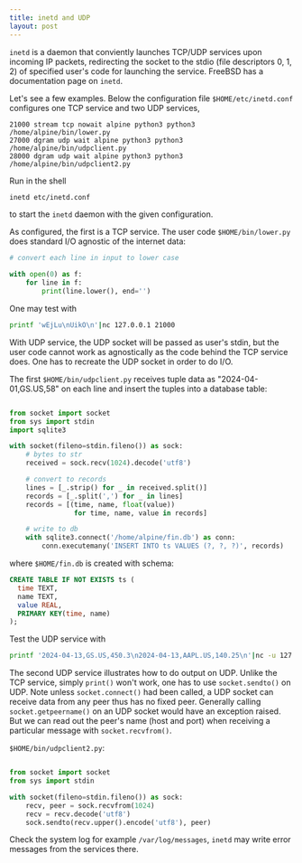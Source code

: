 ```yaml
---
title: inetd and UDP
layout: post
---
```


`inetd` is a daemon that conviently launches TCP/UDP services upon incoming IP packets, redirecting the socket to the stdio (file descriptors 0, 1, 2) of specified user's code for launching the service. FreeBSD has a documentation page on `inetd`.

Let's see a few examples. Below the configuration file `$HOME/etc/inetd.conf` configures one TCP service and two UDP services,

```
21000 stream tcp nowait alpine python3 python3 /home/alpine/bin/lower.py
27000 dgram udp wait alpine python3 python3 /home/alpine/bin/udpclient.py
28000 dgram udp wait alpine python3 python3 /home/alpine/bin/udpclient2.py
```

Run in the shell

```sh
inetd etc/inetd.conf
```

to start the `inetd` daemon with the given configuration.

As configured, the first is a TCP service. The user code `$HOME/bin/lower.py` does standard I/O agnostic of the internet data:

```python
# convert each line in input to lower case

with open(0) as f:
    for line in f:
        print(line.lower(), end='')
```

One may test with

```sh
printf 'wEjLu\nUikO\n'|nc 127.0.0.1 21000
```

With UDP service, the UDP socket will be passed as user's stdin, but the user code cannot work as agnostically as the code behind the TCP service does. One has to recreate the UDP socket in order to do I/O.

The first `$HOME/bin/udpclient.py` receives tuple data as "2024-04-01,GS.US,58" on each line and insert the tuples into a database table:

```python

from socket import socket
from sys import stdin
import sqlite3

with socket(fileno=stdin.fileno()) as sock:
    # bytes to str
    received = sock.recv(1024).decode('utf8')

    # convert to records
    lines = [_.strip() for _ in received.split()]
    records = [_.split(',') for _ in lines]
    records = [(time, name, float(value))
                for time, name, value in records]

    # write to db
    with sqlite3.connect('/home/alpine/fin.db') as conn:
        conn.executemany('INSERT INTO ts VALUES (?, ?, ?)', records)
```

where `$HOME/fin.db` is created with schema:

```sql
CREATE TABLE IF NOT EXISTS ts (
  time TEXT,
  name TEXT,
  value REAL,
  PRIMARY KEY(time, name)
);
```

Test the UDP service with

```sh
printf '2024-04-13,GS.US,450.3\n2024-04-13,AAPL.US,140.25\n'|nc -u 127.0.0.1 27000
```

The second UDP service illustrates how to do output on UDP. Unlike the TCP service, simply `print()` won't work, one has to use `socket.sendto()` on UDP. Note unless `socket.connect()` had been called, a UDP socket can receive data from any peer thus has no fixed peer. Generally calling `socket.getpeername()` on an UDP socket would have an exception raised. But we can read out the peer's name (host and port) when receiving a particular message with `socket.recvfrom()`.

`$HOME/bin/udpclient2.py`:

```python

from socket import socket
from sys import stdin

with socket(fileno=stdin.fileno()) as sock:
    recv, peer = sock.recvfrom(1024)
    recv = recv.decode('utf8')
    sock.sendto(recv.upper().encode('utf8'), peer)
```

Check the system log for example `/var/log/messages`, `inetd` may write error messages from the services there.
